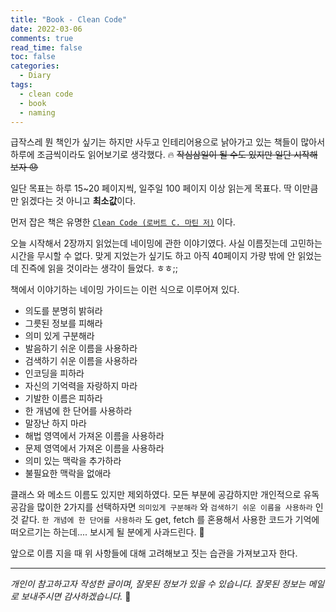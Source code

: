 ```yaml
---
title: "Book - Clean Code"
date: 2022-03-06
comments: true
read_time: false
toc: false
categories:
  - Diary
tags:
  - clean code
  - book
  - naming
---
```


급작스레 뭔 책인가 싶기는 하지만 사두고 인테리어용으로 낡아가고 있는 책들이 많아서 하루에 조금씩이라도 읽어보기로 생각했다. 🔥 ~~작심삼일이 될 수도 있지만 일단 시작해보자 😓~~

일단 목표는 하루 15~20 페이지씩, 일주일 100 페이지 이상 읽는게 목표다. 딱 이만큼만 읽겠다는 것 아니고 **최소값**이다.

먼저 잡은 책은 유명한 [`Clean Code (로버트 C. 마틴 저)`](https://book.interpark.com/product/BookDisplay.do?_method=detail&sc.prdNo=213656258&gclid=Cj0KCQjwpv2TBhDoARIsALBnVnmDuQjJFTlCog8XrsJdt8I_rOS3_0ZK3whf6z7WAJV0_vSQpED3XZcaAhieEALw_wcB) 이다.

오늘 시작해서 2장까지 읽었는데 네이밍에 관한 이야기였다. 사실 이름짓는데 고민하는 시간을 무시할 수 없다. 맞게 지었는가 싶기도 하고 아직 40페이지 가량 밖에 안 읽었는데 진즉에 읽을 것이라는 생각이 들었다. ㅎㅎ;;

책에서 이야기하는 네이밍 가이드는 이런 식으로 이루어져 있다.

- 의도를 분명히 밝혀라
- 그릇된 정보를 피해라
- 의미 있게 구분해라
- 발음하기 쉬운 이름을 사용하라
- 검색하기 쉬운 이름을 사용하라
- 인코딩을 피하라
- 자신의 기억력을 자랑하지 마라
- 기발한 이름은 피하라
- 한 개념에 한 단어를 사용하라
- 말장난 하지 마라
- 해법 영역에서 가져온 이름을 사용하라
- 문제 영역에서 가져온 이름을 사용하라
- 의미 있는 맥락을 추가하라
- 불필요한 맥락을 없애라

클래스 와 메소드 이름도 있지만 제외하였다. 모든 부분에 공감하지만 개인적으로 유독 공감을 많이한 2가지를 선택하자면 `의미있게 구분해라` 와 `검색하기 쉬운 이름을 사용하라` 인 것 같다. `한 개념에 한 단어를 사용하라` 도 get, fetch 를 혼용해서 사용한 코드가 기억에 떠오르기는 하는데.... 보시게 될 분에게 사과드린다. 🙏

앞으로 이름 지을 때 위 사항들에 대해 고려해보고 짓는 습관을 가져보고자 한다.

<hr/>

_개인이 참고하고자 작성한 글이며, 잘못된 정보가 있을 수 있습니다. 잘못된 정보는 메일로 보내주시면 감사하겠습니다._ 🙏
